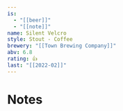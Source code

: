 ```yaml
---
is:
  - "[[beer]]"
  - "[[note]]"
name: Silent Velcro
style: Stout - Coffee
brewery: "[[Town Brewing Company]]"
abv: 6.8
rating: 👍
last: "[[2022-02]]"
---
```

# Notes


